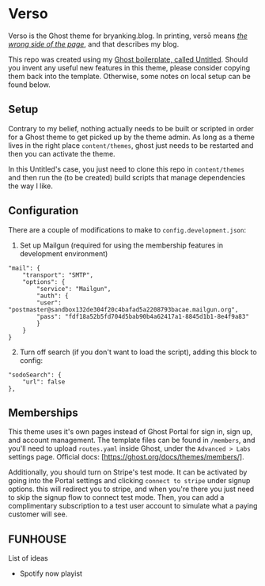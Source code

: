 # Verso

Verso is the Ghost theme for bryanking.blog. In printing, versō means [*the wrong side of the page*](https://en.wikipedia.org/wiki/Recto_and_verso), and that describes my blog.

This repo was created using my [Ghost boilerplate, called Untitled](https://github.com/boldlybryan/untitled). Should you invent any useful new features in this theme, please consider copying them back into the template. Otherwise, some notes on local setup can be found below.

## Setup
Contrary to my belief, nothing actually needs to be built or scripted in order for a Ghost theme to get picked up by the theme admin. As long as a theme lives in the right place ```content/themes```, ghost just needs to be restarted and then you can activate the theme.

In this Untitled's case, you just need to clone this repo in ```content/themes``` and then run the (to be created) build scripts that manage dependencies the way I like.

## Configuration
There are a couple of modifications to make to ```config.development.json```:
1. Set up Mailgun (required for using the membership features in development environment)
```
"mail": {
    "transport": "SMTP",
    "options": {
        "service": "Mailgun",
        "auth": {
        "user": "postmaster@sandbox132de304f20c4bafad5a2208793bacae.mailgun.org",
        "pass": "fdf18a52b5fd704d5bab90b4a62417a1-8845d1b1-8e4f9a83"
        }
    }
}
```
2. Turn off search (if you don't want to load the script), adding this block to config:
```
"sodoSearch": {
    "url": false
},
  ```

## Memberships
This theme uses it's own pages instead of Ghost Portal for sign in, sign up, and account management. The template files can be found in ```/members```, and you'll need to upload ```routes.yaml``` inside Ghost, under the ```Advanced > Labs``` settings page. Official docs: [https://ghost.org/docs/themes/members/].

Additionally, you should turn on Stripe's test mode. It can be activated by going into the Portal settings and clicking ```connect to stripe``` under signup options. this will redirect you to stripe, and when you're there you just need to skip the signup flow to connect test mode. Then, you can add a complimentary subscription to a test user account to simulate what a paying customer will see.

## FUNHOUSE

List of ideas
* Spotify now playist